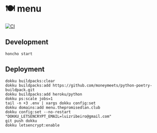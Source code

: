 # 🍽️ menu

[![CI](https://github.com/luizribeiro/menu/actions/workflows/ci.yaml/badge.svg)](https://github.com/luizribeiro/menu/actions/workflows/ci.yaml)

## Development

```
honcho start
```

## Deployment

```
dokku buildpacks:clear
dokku buildpacks:add https://github.com/moneymeets/python-poetry-buildpack.git
dokku buildpacks:add heroku/python
dokku ps:scale jobs=1
tail -n +3 .env | xargs dokku config:set
dokku domains:add menu.thepromisedlan.club
dokku config:set --no-restart "DOKKU_LETSENCRYPT_EMAIL=luizribeiro@gmail.com"
git push dokku
dokku letsencrypt:enable
```
